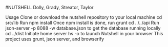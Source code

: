 #NUTSHELL
Dolly, Grady, Streator, Taylor

Usage
Clone or download the nutshell repository to your local machine
cd src/lib
Run npm install
Once npm install is done, run grunt
cd ../../api
Run json-server -p 8088 -w database.json to get the database running locally
cd ../dist
Initiate home server hs -o to launch Nutshell in your browser
This project uses grunt, json server, and browserify